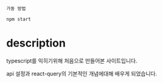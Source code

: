 `가동 방법`
```
npm start
```

# description
    
typescript를 익히기위해 처음으로 만들어본 사이트입니다.   
  
api 설정과 react-query의 기본적인 개념에대해 배우게 되었습니다.  
